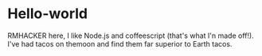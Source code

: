 # Hello-world


RMHACKER here, I like Node.js and coffeescript (that's what I'n made off!).
I've had tacos on themoon and find them far superior to Earth tacos.
